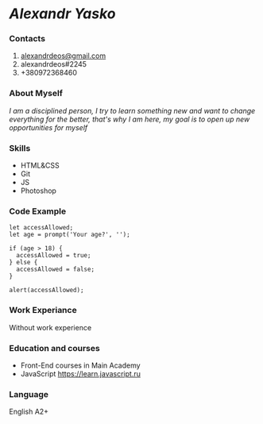 # *Alexandr Yasko*

### **Contacts**
1. alexandrdeos@gmail.com
2. alexandrdeos#2245
3. +380972368460

### **About Myself**
_I am a disciplined person, I try to learn something new and want to change everything for the better, that's why I am here, my goal is to open up new opportunities for myself_

### **Skills**
 - HTML&CSS
 - Git
 - JS
 - Photoshop

### **Code Example**

	let accessAllowed;
	let age = prompt('Your age?', '');
	
	if (age > 18) {
	  accessAllowed = true;
	} else {
	  accessAllowed = false;
	}
	
	alert(accessAllowed);

### **Work Experiance**
 Without work experience
### **Education and courses**
   - Front-End courses in Main Academy
   - JavaScript https://learn.javascript.ru

### **Language**
 English A2+

